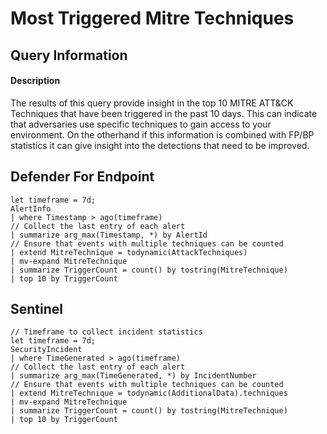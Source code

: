 # Most Triggered Mitre Techniques

## Query Information

#### Description
The results of this query provide insight in the top 10 MITRE ATT&CK Techniques that have been triggered in the past 10 days. This can indicate that adversaries use specific techniques to gain access to your environment. On the otherhand if this information is combined with FP/BP statistics it can give insight into the detections that need to be improved. 

## Defender For Endpoint
```
let timeframe = 7d;
AlertInfo
| where Timestamp > ago(timeframe)
// Collect the last entry of each alert
| summarize arg_max(Timestamp, *) by AlertId
// Ensure that events with multiple techniques can be counted
| extend MitreTechnique = todynamic(AttackTechniques)
| mv-expand MitreTechnique
| summarize TriggerCount = count() by tostring(MitreTechnique)
| top 10 by TriggerCount

```
## Sentinel
```
// Timeframe to collect incident statistics
let timeframe = 7d;
SecurityIncident
| where TimeGenerated > ago(timeframe)
// Collect the last entry of each alert
| summarize arg_max(TimeGenerated, *) by IncidentNumber
// Ensure that events with multiple techniques can be counted
| extend MitreTechnique = todynamic(AdditionalData).techniques
| mv-expand MitreTechnique
| summarize TriggerCount = count() by tostring(MitreTechnique)
| top 10 by TriggerCount
```